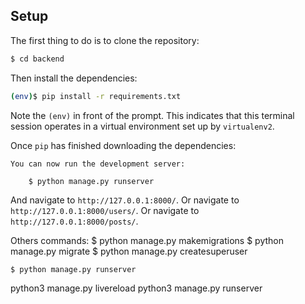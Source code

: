 
## Setup

The first thing to do is to clone the repository:

```sh
$ cd backend
```


Then install the dependencies:

```sh
(env)$ pip install -r requirements.txt
```
Note the `(env)` in front of the prompt. This indicates that this terminal
session operates in a virtual environment set up by `virtualenv2`.

Once `pip` has finished downloading the dependencies:

    You can now run the development server:

        $ python manage.py runserver

And navigate to `http://127.0.0.1:8000/`.
Or navigate to `http://127.0.0.1:8000/users/`.
Or navigate to `http://127.0.0.1:8000/posts/`.

Others commands:
    $ python manage.py makemigrations
    $ python manage.py migrate
    $ python manage.py createsuperuser

    $ python manage.py runserver

python3 manage.py livereload
python3 manage.py runserver